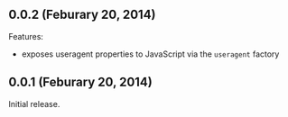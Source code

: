 ## 0.0.2 (Feburary 20, 2014)

Features:

  - exposes useragent properties to JavaScript via the `useragent` factory

## 0.0.1 (Feburary 20, 2014)
Initial release.
